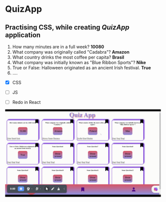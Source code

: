 # QuizApp

## Practising CSS, while creating _QuizApp_ application

1. How many minutes are in a full week? **10080**
2. What company was originally called "Cadabra"? **Amazon**
3. What country drinks the most coffee per capita? **Brasil**
4. What company was initially known as "Blue Ribbon Sports"? **Nike**
5. True or False: Halloween originated as an ancient Irish festival. **True**
6. ....

- [x] CSS
- [ ] JS
- [ ] Redo in React


![gif of web presentation](/QuizApp.gif)
